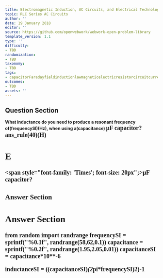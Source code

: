 ```yaml
---
title: Electromagnetic Induction, AC Circuits, and Electrical Technologies
topic: RLC Series AC Circuits
author: ''
date: 19 January 2018
editor: ''
source: https://github.com/openwebwork/webwork-open-problem-library
template_version: 1.1
type: ''
difficulty:
- TBD
randomization:
- TBD
taxonomy:
- TBD
tags:
- capacitorFaradayfieldinductionlawmagneticelectricresistorcircuitcurrentresistorfrequency
outcomes:
- TBD
assets: ''
---
```


## Question Section 

<b>
What inductance do you need to produce a resonant frequency of(frequencySI)(Hz), when using a(capacitance) <span style="font-family: 'Times'; font-size: 20px";>&mu;F<span> capacitor?
ans_rule(40)(H)

## E
<span style="font-family: 'Times'; font-size: 20px";>&mu;F<span> capacitor?
### Answer Section


## Answer Section

from random import randrange
frequencySI = sprintf("%0.1f", randrange(58,62,0.1))
capacitance = sprintf("%0.2f", randrange(1.95,2.05,0.01))
capacitanceSI = capacitance*10**-6

inductanceSI = ((capacitanceSI)*(2*pi*frequencySI)**2)**-1